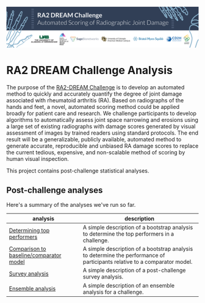 ![RA2 DREAM Challenge - will appear when project is made public](https://raw.githubusercontent.com/Sage-Bionetworks-Challenges/ra2-analysis/main/ra2-dream-nov.png)

# RA2 DREAM Challenge Analysis
The purpose of the [RA2-DREAM Challenge](https://www.synapse.org/#!Synapse:syn20545111/wiki/594083) is to develop an automated method to quickly and accurately quantify the degree of joint damage associated with rheumatoid arthritis (RA). Based on radiographs of the hands and feet, a novel, automated scoring method could be applied broadly for patient care and research. We challenge participants to develop algorithms to automatically assess joint space narrowing and erosions using a large set of existing radiographs with damage scores generated by visual assessment of images by trained readers using standard protocols. The end result will be a generalizable, publicly available, automated method to generate accurate, reproducible and unbiased RA damage scores to replace the current tedious, expensive, and non-scalable method of scoring by human visual inspection.

This project contains post-challenge statistical analyses.

## Post-challenge analyses
Here's a summary of the analyses we've run so far. 

|analysis|description|
|--|--|
|[Determining top performers](https://sage-bionetworks-challenges.github.io/challenge-analysis/analysis/determine-top-performers.html)|A simple description of a bootstrap analysis to determine the top performers in a challenge.|
|[Comparison to baseline/comparator model](https://sage-bionetworks-challenges.github.io/challenge-analysis/analysis/compare-models-to-baseline.html)|A simple description of a bootstrap analysis to determine the performance of participants relative to a comparator model.|
|[Survey analysis](https://sage-bionetworks-challenges.github.io/challenge-analysis/analysis/survey-analysis.html)|A simple description of a post-challenge survey analysis.|
|[Ensemble analysis](https://sage-bionetworks-challenges.github.io/challenge-analysis/analysis/ensemble-analysis.html)|A simple description of an ensemble analysis for a challenge.|
